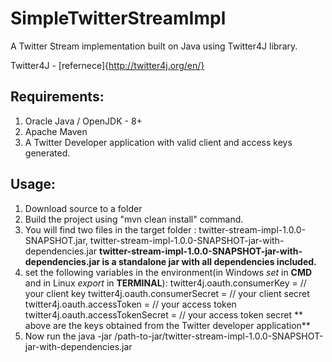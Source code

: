 # SimpleTwitterStreamImpl
A Twitter Stream implementation built on Java using Twitter4J library.

Twitter4J - [refernece]{http://twitter4j.org/en/}

## Requirements: 

1) Oracle Java / OpenJDK - 8+
2) Apache Maven
3) A Twitter Developer application with valid client and access keys generated.

## Usage: 

1) Download source to a folder
2) Build the project using "mvn clean install" command.
3) You will find two files in the target folder : twitter-stream-impl-1.0.0-SNAPSHOT.jar, twitter-stream-impl-1.0.0-SNAPSHOT-jar-with-dependencies.jar
  **twitter-stream-impl-1.0.0-SNAPSHOT-jar-with-dependencies.jar is a standalone jar with all dependencies included.**
4) set the following variables in the environment(in Windows *set* in **CMD** and in Linux *export* in  **TERMINAL**):
  twitter4j.oauth.consumerKey = // your client key
  twitter4j.oauth.consumerSecret = // your client secret
  twitter4j.oauth.accessToken = // your access token
  twitter4j.oauth.accessTokenSecret = // your access token secret
  ** above are the keys obtained from the Twitter developer application**
5) Now run the java -jar /path-to-jar/twitter-stream-impl-1.0.0-SNAPSHOT-jar-with-dependencies.jar
